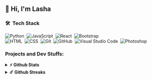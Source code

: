 <h2>👋 Hi, I'm Lasha</h2>


### 🛠 &nbsp;Tech Stack

![Python](https://img.shields.io/badge/-Python-05122A?style=flat&logo=python)&nbsp;
![JavaScript](https://img.shields.io/badge/-JavaScript-05122A?style=flat&logo=javascript)&nbsp;
![React](https://img.shields.io/badge/-React-05122A?style=flat&logo=react)&nbsp;
![Bootstrap](https://img.shields.io/badge/-Bootstrap-05122A?style=flat&logo=bootstrap&logoColor=563D7C)\
![HTML](https://img.shields.io/badge/-HTML-05122A?style=flat&logo=HTML5)&nbsp;
![CSS](https://img.shields.io/badge/-CSS-05122A?style=flat&logo=CSS3&logoColor=1572B6)&nbsp;
![Git](https://img.shields.io/badge/-Git-05122A?style=flat&logo=git)&nbsp;
![GitHub](https://img.shields.io/badge/-GitHub-05122A?style=flat&logo=github)&nbsp;
![Visual Studio Code](https://img.shields.io/badge/-Visual%20Studio%20Code-05122A?style=flat&logo=visual-studio-code&logoColor=007ACC)&nbsp;
![Photoshop](https://img.shields.io/badge/-Photoshop-05122A?style=flat&logo=adobe-photoshop)&nbsp;


### Projects and Dev Stuffs:

<details>	
  <summary><b>⚡ Github Stats</b></summary>
  
  <br />
  <p align="center">
<a href="https://github.com/LashaMarkhvaidze">
  <img width="400em" height="180em" src="https://github-readme-stats-eight-theta.vercel.app/api?username=LashaMarkhvaidze&show_icons=true&theme=algolia&include_all_commits=true&count_private=true"/>
  <img width="400em" height="180em" src="https://github-readme-stats-eight-theta.vercel.app/api/top-langs/?username=LashaMarkhvaidze&layout=compact&langs_count=8&theme=algolia"/>
</a>
</p>
</details>

<details>
 <summary><b>☄️ Github Streaks</b></summary>

  <br />
  <img height="180em" src="https://github-readme-streak-stats.herokuapp.com/?user=LashaMarkhvaidze&hide_border=true" />
</details>


